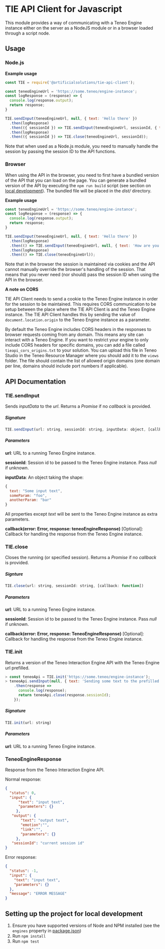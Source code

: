 # TIE API Client for Javascript

This module provides a way of communicating with a Teneo Engine instance either on the server as a NodeJS module or in a browser loaded through a script node.

## Usage

### Node.js

**Example usage**

``` javascript
const TIE = require('@artificialsolutions/tie-api-client');

const teneoEngineUrl = 'https://some.teneo/engine-instance';
const logResponse = (response) => {
  console.log(response.output);
  return response;
}

TIE.sendInput(teneoEngineUrl, null, { text: 'Hello there' })
  .then(logResponse)
  .then(({ sessionId }) => TIE.sendInput(teneoEngineUrl, sessionId, { text: 'How are you doing?' }))
  .then(logResponse)
  .then(({ sessionId }) => TIE.close(teneoEngineUrl, sessionId));
```

Note that when used as a Node.js module, you need to manually handle the session by passing the session ID to the API functions.

### Browser

When using the API in the browser, you need to first have a bundled version of the API that you can load on the page. You can generate a bundled version of the API by executing the `npm run build` script (see section on [local development](#setting_up_the_project_for_local_development)). The bundled file will be placed in the *dist/* directory.

**Example usage**

``` javascript
const teneoEngineUrl = 'https://some.teneo/engine-instance';
const logResponse = (response) => {
  console.log(response.output);
  return response;
}

TIE.sendInput(teneoEngineUrl, null, { text: 'Hello there' })
  .then(logResponse)
  .then(() => TIE.sendInput(teneoEngineUrl, null, { text: 'How are you doing?' }))
  .then(logResponse)
  .then(() => TIE.close(teneoEngineUrl));
```

Note that in the browser the session is maintained via cookies and the API cannot manually override the browser's handling of the session. That means that you never need (nor should) pass the session ID when using the API in the browser.

**A note on CORS**

TIE API Client needs to send a cookie to the Teneo Engine instance in order for the session to be maintained. This requires CORS communication to be setup between the place where the TIE API Client is and the Teneo Engine instance. The TIE API Client handles this by sending the value of `document.location.origin` to the Teneo Engine instance as a parameter.

By default the Teneo Engine includes CORS headers in the responses to browser requests coming from any domain. This means any site can interact with a Teneo Engine. If you want to restrict your engine to only include CORS headers for specific domains, you can add a file called `tieapi_cors_origins.txt` to your solution. You can upload this file in Teneo Studio in the Teneo Resource Manager where you should add it to the `views` folder. The file should contain the list of allowed origin domains (one domain per line, domains should include port numbers if applicable).

## API Documentation

### TIE.sendInput

Sends *inputData* to the *url*. Returns a *Promise* if no *callback* is provided.

##### Signature

```javascript
TIE.sendInput(url: string, sessionId: string, inputData: object, [callback: function])
```

##### Parameters

**url**: URL to a running Teneo Engine instance.

**sessionId**: Session id to be passed to the Teneo Engine instance. Pass *null* if unknown.

**inputData**: An object taking the shape:

```javascript
{
  text: "Some input text",
  someParam: "foo",
  anotherParam: "bar"
}
```

All properties except *text* will be sent to the Teneo Engine instance as extra parameters.

**callback(error: Error, response: teneoEngineResponse)** [Optional]: Callback for handling the response from the Teneo Engine instance.

### TIE.close

Closes the running (or specified session). Returns a *Promise* if no *callback* is provided.

##### Signture

```javascript
TIE.close(url: string, sessionId: string, [callback: function])
```

##### Parameters

**url**: URL to a running Teneo Engine instance.

**sessionId**: Session id to be passed to the Teneo Engine instance. Pass *null* if unknown.

**callback(error: Error, response: TeneoEngineResponse)** [Optional]: Callback for handling the response from the Teneo Engine instance.

### TIE.init

Returns a version of the Teneo Interaction Engine API with the Teneo Engine url prefilled.

```javascript
> const teneoApi = TIE.init('https://some.teneo/engine-instance');
> teneoApi.sendInput(null, { text: 'Sending some text to the prefilled url' })
    .then(response =>
      console.log(response);
      return teneoApi.close(response.sessionId);
    });
```

##### Signature

```javascript
TIE.init(url: string)
```

##### Parameters

**url**: URL to a running Teneo Engine instance.

### TeneoEngineResponse

Response from the Teneo Interaction Engine API.

Normal response:

``` json
{
  "status": 0,
  "input": {
	  "text": "input text",
	  "parameters": {}
	 },
   "output": {
	   "text": "output text",
	   "emotion":"",
	   "link":"",
	   "parameters": {}
	 },
   "sessionId": "current session id"
}
```

Error response:

``` json
{
  "status": -1,
  "input": {
    "text": "input text",
    "parameters": {}
  },
  "message": "ERROR MESSAGE"
}
```

## Setting up the project for local development

  1. Ensure you have supported versions of Node and NPM installed (see the `engines` property in [package.json](package.json "package.json"))
  2. Run `npm install`
  3. Run `npm test`

[tie-api-server]: ../../tie-api-server
